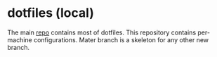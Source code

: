 # dotfiles (local)

The main [repo](https://github.com/mfedoten/dotfiles) contains most of dotfiles. This repository contains per-machine configurations. Mater branch is a skeleton for any other new branch.

